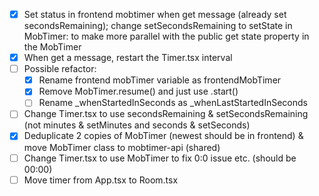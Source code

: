 - [x] Set status in frontend mobtimer when get message (already set secondsRemaining); change setSecondsRemaining to setState in MobTimer: to make more parallel with the public get state property in the MobTimer
- [x] When get a message, restart the Timer.tsx interval
- [ ] Possible refactor:
  - [x] Rename frontend mobTimer variable as frontendMobTimer
  - [x] Remove MobTimer.resume() and just use .start()
  - [ ] Rename \_whenStartedInSeconds as \_whenLastStartedInSeconds
- [ ] Change Timer.tsx to use secondsRemaining & setSecondsRemaining (not minutes & setMinutes and seconds & setSeconds)
- [x] Deduplicate 2 copies of MobTimer (newest should be in frontend) & move MobTimer class to mobtimer-api (shared)
- [ ] Change Timer.tsx to use MobTimer to fix 0:0 issue etc. (should be 00:00)
- [ ] Move timer from App.tsx to Room.tsx

